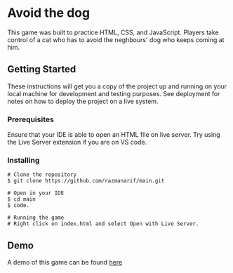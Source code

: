 # Avoid the dog

This game was built to practice HTML, CSS, and JavaScript. Players take control of a cat who has to avoid the neghbours' dog who keeps coming at him. 

## Getting Started

These instructions will get you a copy of the project up and running on your local machine for development and testing purposes. See deployment for notes on how to deploy the project on a live system.

### Prerequisites

Ensure that your IDE is able to open an HTML file on live server. Try using the Live Server extension if you are on VS code.


### Installing


```
# Clone the repository
$ git clone https://github.com/razmanarif/main.git

# Open in your IDE
$ cd main
$ code.

# Running the game
# Right click on index.html and select Open with Live Server.
```

## Demo
A demo of this game can be found [here](https://razmanarif.github.io/main/)

